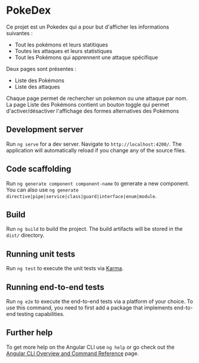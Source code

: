 # PokeDex

Ce projet est un Pokedex qui a pour but d'afficher les informations suivantes :

- Tout les pokémons et leurs statitiques
- Toutes les attaques et leurs statistiques
- Tout les Pokémons qui apprennent une attaque spécifique

Deux pages sont présentes :

- Liste des Pokémons
- Liste des attaques

Chaque page permet de rechercher un pokemon ou une attaque par nom.
La page Liste des Pokémons contient un bouton toggle qui permet d'activer/désactiver l'affichage des formes alternatives des Pokémons

## Development server

Run `ng serve` for a dev server. Navigate to `http://localhost:4200/`. The application will automatically reload if you change any of the source files.

## Code scaffolding

Run `ng generate component component-name` to generate a new component. You can also use `ng generate directive|pipe|service|class|guard|interface|enum|module`.

## Build

Run `ng build` to build the project. The build artifacts will be stored in the `dist/` directory.

## Running unit tests

Run `ng test` to execute the unit tests via [Karma](https://karma-runner.github.io).

## Running end-to-end tests

Run `ng e2e` to execute the end-to-end tests via a platform of your choice. To use this command, you need to first add a package that implements end-to-end testing capabilities.

## Further help

To get more help on the Angular CLI use `ng help` or go check out the [Angular CLI Overview and Command Reference](https://angular.dev/tools/cli) page.
